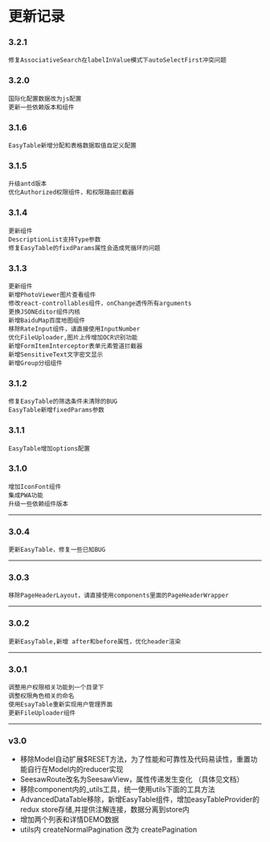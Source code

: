 # 更新记录 #

### 3.2.1
    修复AssociativeSearch在labelInValue模式下autoSelectFirst冲突问题

### 3.2.0
    国际化配置数据改为js配置
    更新一些依赖版本和组件

### 3.1.6
    EasyTable新增分配和表格数据取值自定义配置

### 3.1.5
    升级antd版本
    优化Authorized权限组件，和权限路由拦截器

### 3.1.4
    更新组件
    DescriptionList支持Type参数
    修复EasyTable的fixdParams属性会造成死循环的问题

### 3.1.3
    更新组件
    新增PhotoViewer图片查看组件
    修改react-controllables组件，onChange透传所有arguments
    更换JSONEditor组件内核
    新增BaiduMap百度地图组件
    移除RateInput组件，请直接使用InputNumber
    优化FileUploader,图片上传增加OCR识别功能
    新增FormItemInterceptor表单元素管道拦截器
    新增SensitiveText文字密文显示
    新增Group分组组件

### 3.1.2
    修复EasyTable的筛选条件未清除的BUG
    EasyTable新增fixedParams参数

### 3.1.1
    EasyTable增加options配置

### 3.1.0
    增加IconFont组件
    集成PWA功能
    升级一些依赖组件版本

---

### 3.0.4
    更新EasyTable，修复一些已知BUG

---

### 3.0.3
    移除PageHeaderLayout，请直接使用components里面的PageHeaderWrapper

---

### 3.0.2
    更新EasyTable,新增 after和before属性，优化header渲染

---

### 3.0.1
    调整用户权限相关功能到一个目录下
    调整权限角色相关的命名
    使用EsayTable重新实现用户管理界面
    更新FileUploader组件
    
---

### v3.0

- 移除Model自动扩展$RESET方法，为了性能和可靠性及代码易读性，重置功能自行在Model内的reducer实现
- SeesawRoute改名为SeesawView，属性传递发生变化 （具体见文档）
- 移除component内的_utils工具，统一使用utils下面的工具方法
- AdvancedDataTable移除，新增EasyTable组件，增加easyTableProvider的redux store存储,并提供注解连接，数据分离到store内
- 增加两个列表和详情DEMO数据
- utils内 createNormalPagination 改为 createPagination
